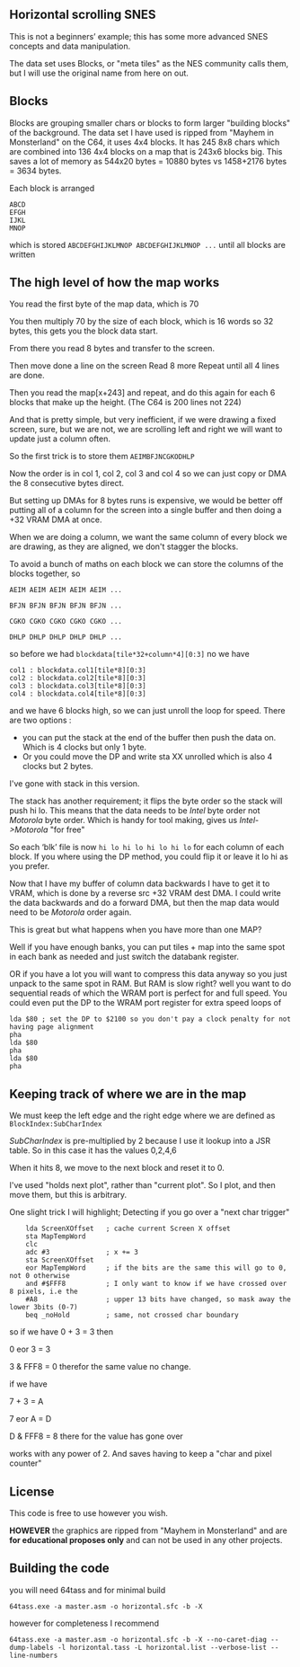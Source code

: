 Horizontal scrolling SNES
-------------------------

This is not a beginners’ example; this has some more advanced SNES concepts and data manipulation. 

The data set uses Blocks, or "meta tiles" as the NES community calls them, but I will use the original name from here on out.

Blocks
------
Blocks are grouping smaller chars or blocks to form larger "building blocks" of the background.
The data set I have used is ripped from "Mayhem in Monsterland" on the C64, it uses 4x4 blocks.
It has 245 8x8 chars which are combined into 136 4x4 blocks on a map that is 243x6 blocks big.
This saves a lot of memory as 544x20 bytes = 10880 bytes vs 1458+2176 bytes = 3634 bytes.

Each block is arranged
~~~
ABCD
EFGH
IJKL
MNOP
~~~

which is stored `ABCDEFGHIJKLMNOP ABCDEFGHIJKLMNOP ...` until all blocks are written

The high level of how the map works
-----------------------------------
You read the first byte of the map data, which is 70

You then multiply 70 by the size of each block, which is 16 words so 32 bytes, this gets you the block data start.

From there you read 8 bytes and transfer to the screen.

Then move done a line on the screen
Read 8 more
Repeat until all 4 lines are done.

Then you read the map[x+243] and repeat, and do this again for each 6 blocks that make up the height. (The C64 is 200 lines not 224)

And that is pretty simple, but very inefficient, if we were drawing a fixed screen, sure, but we are not, we are scrolling left and right we will want to update just a column often.

So the first trick is to store them `AEIMBFJNCGKODHLP`

Now the order is in col 1, col 2, col 3 and col 4 so we can just copy or DMA the 8 consecutive bytes direct. 

But setting up DMAs for 8 bytes runs is expensive, we would be better off putting all of a column for the screen into a single buffer and then doing a +32 VRAM DMA at once.

When we are doing a column, we want the same column of every block we are drawing, as they are aligned, we don't stagger the blocks.

To avoid a bunch of maths on each block we can store the columns of the blocks together, so
~~~
AEIM AEIM AEIM AEIM AEIM ...

BFJN BFJN BFJN BFJN BFJN ...

CGKO CGKO CGKO CGKO CGKO ...

DHLP DHLP DHLP DHLP DHLP ...
~~~
so before we had `blockdata[tile*32+column*4][0:3]`
no we have
~~~
col1 : blockdata.col1[tile*8][0:3]
col2 : blockdata.col2[tile*8][0:3]
col3 : blockdata.col3[tile*8][0:3]
col4 : blockdata.col4[tile*8][0:3]
~~~

and we have 6 blocks high, so we can just unroll the loop for speed. There are two options :
 - you can put the stack at the end of the buffer then push the data on. Which is 4 clocks but only 1 byte. 
 - Or you could move the DP and write sta XX unrolled which is also 4 clocks but 2 bytes.

I've gone with stack in this version.

The stack has another requirement; it flips the byte order so the stack will push hi lo. This means that the data needs to be _Intel_ byte order not _Motorola_ byte order. Which is handy for tool making, gives us _Intel->Motorola_ "for free"

So each ‘blk’ file is now
`hi lo hi lo hi lo hi lo` for each column of each block. If you where using the DP method, you could flip it or leave it lo hi as you prefer.

Now that I have my buffer of column data backwards I have to get it to VRAM, which is done by a reverse src +32 VRAM dest DMA. I could write the data backwards and do a forward DMA, but then the map data would need to be _Motorola_ order again.

This is great but what happens when you have more than one MAP?

Well if you have enough banks, you can put tiles + map into the same spot in each bank as needed and just switch the databank register.

OR if you have a lot you will want to compress this data anyway so you just unpack to the same spot in RAM. But RAM is slow right? well you want to do sequential reads of which the WRAM port is perfect for and full speed. You could even put the DP to the WRAM port register for extra speed loops of
~~~
lda $80 ; set the DP to $2100 so you don't pay a clock penalty for not having page alignment
pha
lda $80
pha
lda $80
pha
~~~ 


Keeping track of where we are in the map
----------------------------------------
We must keep the left edge and the right edge where we are defined as `BlockIndex:SubCharIndex`

_SubCharIndex_ is pre-multiplied by 2 because I use it lookup into a JSR table. So in this case it has the values 0,2,4,6

When it hits 8, we move to the next block and reset it to 0. 

I've used "holds next plot", rather than "current plot". So I plot, and then move them, but this is arbitrary. 

One slight trick I will highlight; Detecting if you go over a "next char trigger"

		lda ScreenXOffset	; cache current Screen X offset
		sta MapTempWord
		clc
		adc #3				; x += 3
		sta ScreenXOffset
		eor MapTempWord		; if the bits are the same this will go to 0, not 0 otherwise
		and #$FFF8			; I only want to know if we have crossed over 8 pixels, i.e the 
		#A8					; upper 13 bits have changed, so mask away the lower 3bits (0-7)
		beq _noHold			; same, not crossed char boundary

so if we have 
0 + 3 = 3 then

0 eor 3 = 3 

3 & FFF8 = 0 therefor the same value no change. 

if we have

7 + 3 = A

7 eor A = D

D & FFF8 = 8 there for the value has gone over 

works with any power of 2. And saves having to keep a "char and pixel counter"

License
-------
This code is free to use however you wish.

**HOWEVER** the graphics are ripped from "Mayhem in Monsterland" and are **for educational proposes only** and can not be used in any other projects.

Building the code
-----------------
you will need 64tass and for minimal build

`64tass.exe -a master.asm -o horizontal.sfc -b -X`

however for completeness I recommend

`64tass.exe -a master.asm -o horizontal.sfc -b -X --no-caret-diag --dump-labels -l horizontal.tass -L horizontal.list --verbose-list --line-numbers`
